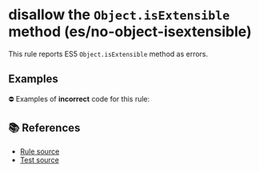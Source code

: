 # disallow the `Object.isExtensible` method (es/no-object-isextensible)

This rule reports ES5 `Object.isExtensible` method as errors.

## Examples

⛔ Examples of **incorrect** code for this rule:

<eslint-playground type="bad" code="/*eslint es/no-object-isextensible: error */
var extensible = Object.isExtensible(obj)
" />

## 📚 References

- [Rule source](https://github.com/mysticatea/eslint-plugin-es/blob/v3.0.0/lib/rules/no-object-isextensible.js)
- [Test source](https://github.com/mysticatea/eslint-plugin-es/blob/v3.0.0/tests/lib/rules/no-object-isextensible.js)
